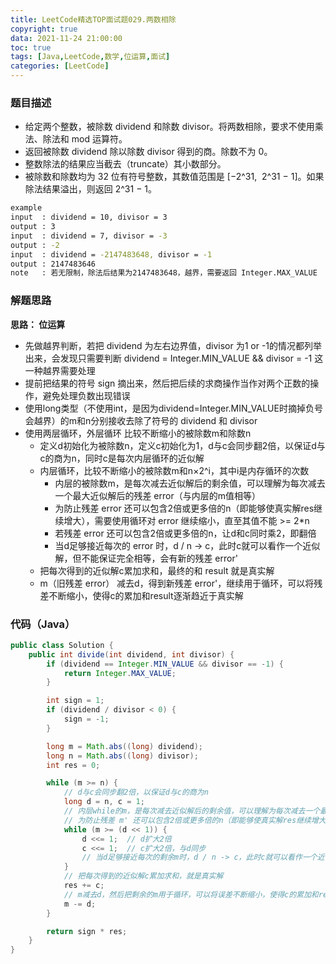```yaml
---
title: LeetCode精选TOP面试题029.两数相除
copyright: true
data: 2021-11-24 21:00:00
toc: true
tags: [Java,LeetCode,数学,位运算,面试]
categories: [LeetCode]
---
```


### 题目描述

 * 给定两个整数，被除数 dividend 和除数 divisor。将两数相除，要求不使用乘法、除法和 mod 运算符。
 * 返回被除数 dividend 除以除数 divisor 得到的商。除数不为 0。
 * 整数除法的结果应当截去（truncate）其小数部分。
 * 被除数和除数均为 32 位有符号整数，其数值范围是 [−2^31,  2^31 − 1]。如果除法结果溢出，则返回 2^31 − 1。
```bash
example
input  : dividend = 10, divisor = 3
output : 3
input  : dividend = 7, divisor = -3
output : -2
input  : dividend = -2147483648, divisor = -1
output : 2147483646
note   : 若无限制，除法后结果为2147483648，越界，需要返回 Integer.MAX_VALUE
```

<!--more-->

### 解题思路
**思路： 位运算**
+ 先做越界判断，若把 dividend 为左右边界值，divisor 为1 or -1的情况都列举出来，会发现只需要判断 dividend = Integer.MIN_VALUE && divisor = -1 这一种越界需要处理
+ 提前把结果的符号 sign 摘出来，然后把后续的求商操作当作对两个正数的操作，避免处理负数出现错误
+ 使用long类型（不使用int，是因为dividend=Integer.MIN_VALUE时摘掉负号会越界）的m和n分别接收去除了符号的 dividend 和 divisor
+ 使用两层循环，外层循环 比较不断缩小的被除数m和除数n
    + 定义d初始化为被除数n，定义c初始化为1，d与c会同步翻2倍，以保证d与c的商为n，同时c是每次内层循环的近似解
    + 内层循环，比较不断缩小的被除数m和n×2^i，其中i是内存循环的次数
        + 内层的被除数m，是每次减去近似解后的剩余值，可以理解为每次减去一个最大近似解后的残差 error（与内层的m值相等）
        + 为防止残差 error 还可以包含2倍或更多倍的n（即能够使真实解res继续增大），需要使用循环对 error 继续缩小，直至其值不能 >= 2*n
        + 若残差 error 还可以包含2倍或更多倍的n，让d和c同时乘2，即翻倍
        + 当d足够接近每次的 error 时，d / n -> c，此时c就可以看作一个近似解，但不能保证完全相等，会有新的残差 error'
    + 把每次得到的近似解c累加求和，最终的和 result 就是真实解
    + m（旧残差 error） 减去d，得到新残差 error'，继续用于循环，可以将残差不断缩小，使得c的累加和result逐渐趋近于真实解
        
### 代码（Java）
```java
public class Solution {
    public int divide(int dividend, int divisor) {
        if (dividend == Integer.MIN_VALUE && divisor == -1) {
            return Integer.MAX_VALUE;
        }

        int sign = 1;
        if (dividend / divisor < 0) {
            sign = -1;
        }

        long m = Math.abs((long) dividend);
        long n = Math.abs((long) divisor);
        int res = 0;

        while (m >= n) {
            // d与c会同步翻2倍，以保证d与c的商为n
            long d = n, c = 1;
            // 内层while的m，是每次减去近似解后的剩余值，可以理解为每次减去一个最大近似解后的残差 m'
            // 为防止残差 m' 还可以包含2倍或更多倍的n（即能够使真实解res继续增大），需要使用循环对 m' 继续缩小，直至其大小不能>=2*n
            while (m >= (d << 1)) {
                d <<= 1;  // d扩大2倍
                c <<= 1;  // c扩大2倍，与d同步
                // 当d足够接近每次的剩余m时，d / n -> c，此时c就可以看作一个近似解，但不能保证完全相等，会有误差
            }
            // 把每次得到的近似解c累加求和，就是真实解
            res += c;
            // m减去d，然后把剩余的m用于循环，可以将误差不断缩小，使得c的累加和res逐渐趋近于真实解
            m -= d;
        }

        return sign * res;
    }
}
```
